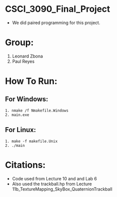 # CSCI_3090_Final_Project
- We did paired programming for this project.

# Group:
 1. Leonard Zbona
 2. Paul Reyes

# How To Run:
  ## For Windows:
    1. nmake /f Nmakefile.Windows
    2. main.exe
  ## For Linux: 
    1. make -f makefile.Unix
    2. ./main
    
# Citations:
  - Code used from Lecture 10 and and Lab 6
  - Also used the trackball.hp from Lecture 11b_TextureMapping_SkyBox_QuaternionTrackball
  

